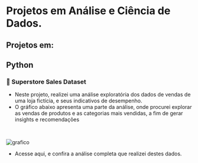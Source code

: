 # Projetos em Análise e Ciência de Dados.
## Projetos em:
## Python 
### 🔗 Superstore Sales Dataset <br>
- Neste projeto, realizei uma análise exploratória dos dados de vendas de uma loja fictícia, e seus indicativos de desempenho.
- O gráfico abaixo apresenta uma parte da análise, onde procurei explorar as vendas de produtos e as categorias mais vendidas, a fim de gerar insights e recomendações 
<br>

![grafico](https://github.com/user-attachments/assets/742d16d8-06a4-4766-8f6f-57994df2a4f3)

- Acesse aqui, e confira a análise completa que realizei destes dados.
